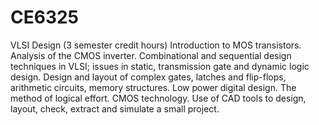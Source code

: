 # CE6325
 VLSI Design (3 semester credit hours) Introduction to MOS transistors. Analysis of the CMOS inverter. Combinational and sequential design techniques in VLSI; issues in static, transmission gate and dynamic logic design. Design and layout of complex gates, latches and flip-flops, arithmetic circuits, memory structures. Low power digital design. The method of logical effort. CMOS technology. Use of CAD tools to design, layout, check, extract and simulate a small project. 
